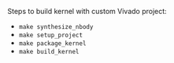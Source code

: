 Steps to build kernel with custom Vivado project:
- `make synthesize_nbody`
- `make setup_project`
- `make package_kernel`
- `make build_kernel`
